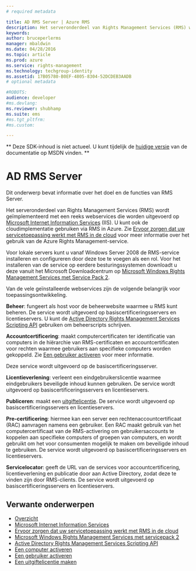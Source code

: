 ```yaml
---
# required metadata

title: AD RMS Server | Azure RMS
description: Het serveronderdeel van Rights Management Services (RMS) wordt geïmplementeerd met een reeks webservices die worden uitgevoerd op Microsoft Internet Information Services.
keywords:
author: bruceperlerms
manager: mbaldwin
ms.date: 04/28/2016
ms.topic: article
ms.prod: azure
ms.service: rights-management
ms.technology: techgroup-identity
ms.assetid: 17B05780-B0EF-4805-8304-52DCDEB3AADB
# optional metadata

#ROBOTS:
audience: developer
#ms.devlang:
ms.reviewer: shubhamp
ms.suite: ems
#ms.tgt_pltfrm:
#ms.custom:

---
```

** Deze SDK-inhoud is niet actueel. U kunt tijdelijk de [huidige versie](https://msdn.microsoft.com/library/windows/desktop/hh535290(v=vs.85).aspx) van de documentatie op MSDN vinden. **

# AD RMS Server
Dit onderwerp bevat informatie over het doel en de functies van RMS Server.

Het serveronderdeel van Rights Management Services (RMS) wordt geïmplementeerd met een reeks webservices die worden uitgevoerd op [Microsoft Internet Information Services](http://www.iis.net/overview) (IIS). U kunt ook de cloudimplementatie gebruiken via RMS in Azure. Zie [Ervoor zorgen dat uw servicetoepassing werkt met RMS in de cloud](how-to-use-file-api-with-aadrm-cloud.md) voor meer informatie over het gebruik van de Azure Rights Management-service.

Voor lokale servers kunt u vanaf Windows Server 2008 de RMS-service installeren en configureren door deze toe te voegen als een rol. Voor het installeren van de service op eerdere besturingssystemen downloadt u deze vanuit het Microsoft Downloadcentrum op [Microsoft Windows Rights Management Services met Service Pack 2](http://www.microsoft.com/download/en/details.aspx?id=4909).

Van de vele geïnstalleerde webservices zijn de volgende belangrijk voor toepassingsontwikkeling.

**Beheer**: fungeert als host voor de beheerwebsite waarmee u RMS kunt beheren. De service wordt uitgevoerd op basiscertificeringsservers en licentieservers. U kunt de [Active Directory Rights Management Services Scripting API](https://msdn.microsoft.com/library/Bb968797) gebruiken om beheerscripts schrijven.

**Accountcertificering**: maakt computercertificaten ter identificatie van computers in de hiërarchie van RMS-certificaten en accountcertificaten voor rechten waarmee gebruikers aan specifieke computers worden gekoppeld. Zie [Een gebruiker activeren](https://msdn.microsoft.com/library/Cc530378) voor meer informatie.

Deze service wordt uitgevoerd op de basiscertificeringsserver.

**Licentieverlening**: verleent een eindgebruikerslicentie waarmee eindgebruikers beveiligde inhoud kunnen gebruiken. De service wordt uitgevoerd op basiscertificeringsservers en licentieservers.

**Publiceren**: maakt een [uitgiftelicentie](https://msdn.microsoft.com/library/Aa362355). De service wordt uitgevoerd op basiscertificeringsservers en licentieservers.

**Pre-certificering**: hiermee kan een server een rechtenaccountcertificaat (RAC) aanvragen namens een gebruiker. Een RAC maakt gebruik van het computercertificaat van de RMS-activering om gebruikersaccounts te koppelen aan specifieke computers of groepen van computers, en wordt gebruikt om het voor consumenten mogelijk te maken om beveiligde inhoud te gebruiken. De service wordt uitgevoerd op basiscertificeringsservers en licentieservers.

**Servicelocator**: geeft de URL van de services voor accountcertificering, licentieverlening en publicatie door aan Active Directory, zodat deze te vinden zijn door RMS-clients. De service wordt uitgevoerd op basiscertificeringsservers en licentieservers.

 

## Verwante onderwerpen ##
* [Overzicht](ad-rms-overview.md)
* [Microsoft Internet Information Services](http://www.iis.net/overview)
* [Ervoor zorgen dat uw servicetoepassing werkt met RMS in de cloud](how-to-use-file-api-with-aadrm-cloud.md)
* [Microsoft Windows Rights Management Services met servicepack 2](http://www.microsoft.com/download/en/details.aspx?id=4909)
* [Active Directory Rights Management Services Scripting API](https://msdn.microsoft.com/library/Bb968797)
* [Een computer activeren](https://msdn.microsoft.com/library/Cc530377)
* [Een gebruiker activeren](https://msdn.microsoft.com/library/Cc530378)
* [Een uitgiftelicentie maken](https://msdn.microsoft.com/library/Aa362355)

 

 


<!--HONumber=Jun16_HO1-->


